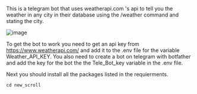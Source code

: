 This is a telegram bot that uses weatherapi.com 's api to tell you the weather in any city in their database using the /weather command and stating the city.

![image](https://github.com/user-attachments/assets/2eb18b1c-696b-4600-8d66-c438ddd7dce0)

To get the bot to work you need to get an api key from https://www.weatherapi.com/ and add it to the .env file for the variable Weather_API_KEY.
You also need to create a bot on telegram with botfather and add the key for the bot the the Tele_Bot_key variable in the .env file. 

Next you should install all the packages listed in the requierments.

```
cd new_scroll
```
